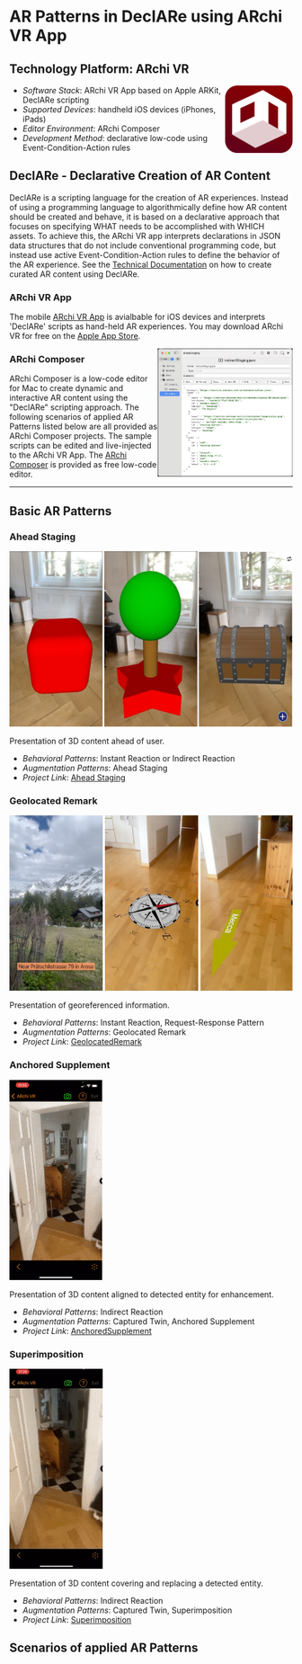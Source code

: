 # AR Patterns in DeclARe using ARchi VR App


## Technology Platform: ARchi VR

<img src="screens/archi_logo.png" width="120" align="right">

- _Software Stack_: ARchi VR App based on Apple ARKit, DeclARe scripting
- _Supported Devices_: handheld iOS devices (iPhones, iPads)
- _Editor Environment_: ARchi Composer 
- _Development Method_: declarative low-code using Event-Condition-Action rules


## DeclARe - Declarative Creation of AR Content 

DeclARe is a scripting language for the creation of AR experiences. Instead of using a programming language to algorithmically define how AR content should be created and behave, it is based on a declarative approach that focuses on specifying WHAT needs to be accomplished with WHICH assets. To achieve this, the ARchi VR app interprets declarations in JSON data structures that do not include conventional programming code, but instead use active Event-Condition-Action rules to define the behavior of the AR experience. See the [Technical Documentation](https://service.metason.net/ar/docu/) on how to create curated AR content using DeclARe.

### ARchi VR App
The mobile [ARchi VR App](https://archi.metason.net) is avialbable for iOS devices and interprets 'DeclARe' scripts as hand-held AR experiences. You may download ARchi VR for free on the [Apple App Store](https://itunes.apple.com/ch/app/archi-vr/id1317896781?mt=8).

<img src="screens/composer.jpg" width="240" align="right">

### ARchi Composer

ARchi Composer is a low-code editor for Mac to create dynamic and interactive AR content using the "DeclARe" scripting approach.
The following scenarios of applied AR Patterns listed below are all provided as ARchi Composer projects. The sample scripts can be edited and live-injected to the ARchi VR App. The [ARchi Composer](https://service.metason.net/ar/docu/#archi-composer) is provided as free low-code editor. 

---

## Basic AR Patterns

### Ahead Staging

<img src="AheadStaging/docs/images/screens.png" height="312"> 
<!-- <img src="AheadStaging/docs/images/screen2.jpg" width="180"> -->

Presentation of 3D content ahead of user.

* _Behavioral Patterns_: Instant Reaction or Indirect Reaction
* _Augmentation Patterns_: Ahead Staging
* _Project Link_: [Ahead Staging](AheadStaging)


### Geolocated Remark

<img src="GeolocatedRemark/docs/images/screens.png" height="312">

Presentation of georeferenced information.

* _Behavioral Patterns_: Instant Reaction, Request-Response Pattern
* _Augmentation Patterns_: Geolocated Remark
* _Project Link_: [GeolocatedRemark](GeolocatedRemark)


### Anchored Supplement

![supvid](screens/supplement.gif)

Presentation of 3D content aligned to detected entity for enhancement.

* _Behavioral Patterns_: Indirect Reaction
* _Augmentation Patterns_: Captured Twin, Anchored Supplement
* _Project Link_: [AnchoredSupplement](AnchoredSupplement)


### Superimposition

![subvid](screens/substitute.gif)

Presentation of 3D content covering and replacing a detected entity.

* _Behavioral Patterns_: Indirect Reaction
* _Augmentation Patterns_: Captured Twin, Superimposition
* _Project Link_: [Superimposition](Superimposition)


<!-- 
### Staged Linear Progression

Sequence of ordered presentations in spatial context using foward/backward buttons.

* _Behavioral Patterns_: Instant Reaction
* _Augmentation Patterns_: Staged Progression
* _Project Link_: [Staged Progression](StagedProgression)

start, step1, step2, end

### Staged Temporal Progression

Sequence of temporal presentations in spatial context.

* _Behavioral Patterns_: Timed Reaction
* _Augmentation Patterns_: Staged Progression
* _Project Link_: [Temporal Progression](TemporalProgression)
scene1, scene2 

### Interactive Non-linear Progression?
Dialog
start step1, step2A, step2B, step3

Reality Capturing Scenarios (Group)
    - Distance Measuring Scenario
    - Room Scan Capturing Scenario
    - Object Recognition Scenario
    - 
-->

## Scenarios of applied AR Patterns

